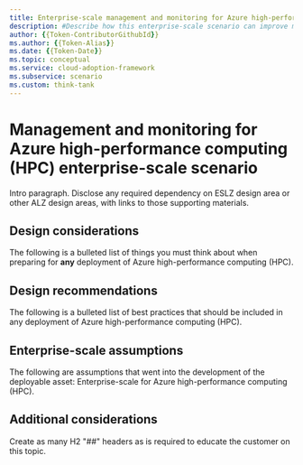 ```yaml
---
title: Enterprise-scale management and monitoring for Azure high-performance computing (HPC)
description: #Describe how this enterprise-scale scenario can improve management and monitoring of HPC.
author: {{Token-ContributorGithubId}}
ms.author: {{Token-Alias}}
ms.date: {{Token-Date}}
ms.topic: conceptual
ms.service: cloud-adoption-framework
ms.subservice: scenario
ms.custom: think-tank
---
```


# Management and monitoring for Azure high-performance computing (HPC) enterprise-scale scenario

Intro paragraph. Disclose any required dependency on ESLZ design area or other ALZ design areas, with links to those supporting materials.

## Design considerations

The following is a bulleted list of things you must think about when preparing for **any** deployment of Azure high-performance computing (HPC).

## Design recommendations

The following is a bulleted list of best practices that should be included in any deployment of Azure high-performance computing (HPC).

## Enterprise-scale assumptions

The following are assumptions that went into the development of the deployable asset: Enterprise-scale for Azure high-performance computing (HPC).

## Additional considerations

Create as many H2 "##" headers as is required to educate the customer on this topic.
